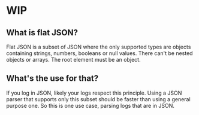 # WIP

## What is flat JSON?

Flat JSON is a subset of JSON where the only supported types are objects containing
strings, numbers, booleans or null values. There can't be nested objects or
arrays. The root element must be an object.

## What's the use for that?

If you log in JSON, likely your logs respect this principle. Using a JSON
parser that supports only this subset should be faster than using a general
purpose one. So this is one use case, parsing logs that are in JSON.
